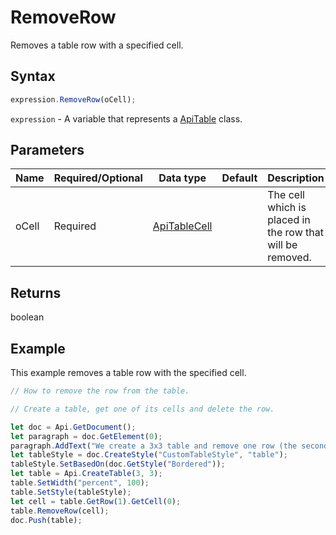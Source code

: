 # RemoveRow

Removes a table row with a specified cell.

## Syntax

```javascript
expression.RemoveRow(oCell);
```

`expression` - A variable that represents a [ApiTable](../ApiTable.md) class.

## Parameters

| **Name** | **Required/Optional** | **Data type** | **Default** | **Description** |
| ------------- | ------------- | ------------- | ------------- | ------------- |
| oCell | Required | [ApiTableCell](../../ApiTableCell/ApiTableCell.md) |  | The cell which is placed in the row that will be removed. |

## Returns

boolean

## Example

This example removes a table row with the specified cell.

```javascript editor-docx
// How to remove the row from the table.

// Create a table, get one of its cells and delete the row.

let doc = Api.GetDocument();
let paragraph = doc.GetElement(0);
paragraph.AddText("We create a 3x3 table and remove one row (the second one), so that it becomes 3x2:");
let tableStyle = doc.CreateStyle("CustomTableStyle", "table");
tableStyle.SetBasedOn(doc.GetStyle("Bordered"));
let table = Api.CreateTable(3, 3);
table.SetWidth("percent", 100);
table.SetStyle(tableStyle);
let cell = table.GetRow(1).GetCell(0);
table.RemoveRow(cell);
doc.Push(table);
```
